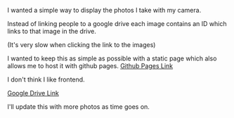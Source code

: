 I wanted a simple way to display the photos I take with my camera.

Instead of linking people to a google drive each image contains an ID which links to that image in the drive.

(It's very slow when clicking the link to the images)

I wanted to keep this as simple as possible with a static page which also allows me to host it with github pages.
[Github Pages Link](https://oisinmcl1.github.io/myPhotos/)

I don't think I like frontend.

[Google Drive Link](https://drive.google.com/drive/folders/1jdLc4xQjEMJMgYAf-ChF9NLeDt03VcVw?usp=sharing)

I'll update this with more photos as time goes on.